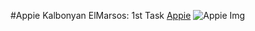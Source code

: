 #Appie
Kalbonyan ElMarsos: 1st Task
[Appie](https://appie-gryo.netlify.app/)
![Appie Img](https://imgur.com/DIrgFuW)
